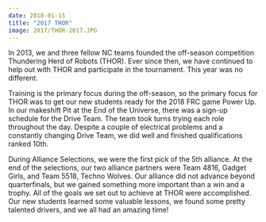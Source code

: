 ```yaml
---
date: 2018-01-15
title: "2017 THOR"
image: 2017/THOR-2017.JPG
---
```


In 2013, we and three fellow NC teams founded the off-season competition Thundering Herd of Robots (THOR). Ever since then, we have continued to help out with THOR and participate in the tournament. This year was no different.

Training is the primary focus during the off-season, so the primary focus for THOR was to get our new students ready for the 2018 FRC game Power Up. In our makeshift Pit at the End of the Universe, there was a sign-up schedule for the Drive Team. The team took turns trying each role throughout the day. Despite a couple of electrical problems and a constantly changing Drive Team, we did well and finished qualifications ranked 10th. 

During Alliance Selections, we were the first pick of the 5th alliance. At the end of the selections, our two alliance partners were Team 4816, Gadget Girls, and Team 5518, Techno Wolves. Our alliance did not advance beyond quarterfinals, but we gained something more important than a win and a trophy. All of the goals we set out to achieve at THOR were accomplished. Our new students learned some valuable lessons, we found some pretty talented drivers, and we all had an amazing time!
